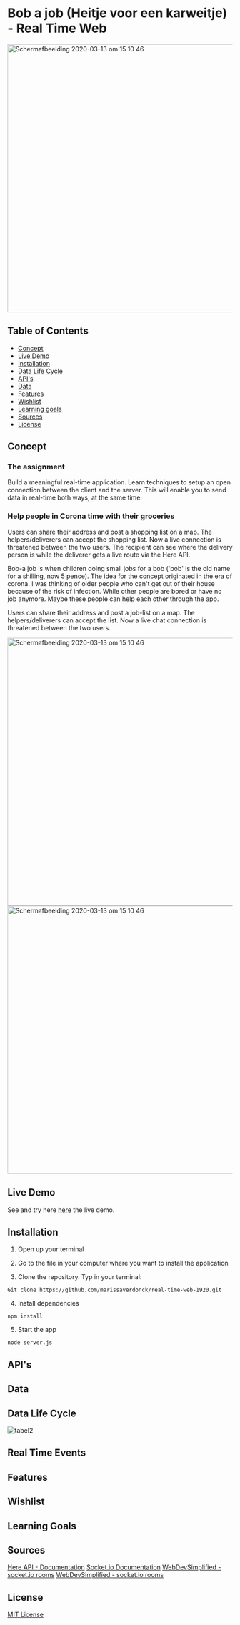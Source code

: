 # Bob a job (Heitje voor een karweitje) - Real Time Web 


<img width="600" alt="Schermafbeelding 2020-03-13 om 15 10 46" src="https://user-images.githubusercontent.com/43657951/81083399-d1b9ca80-8ef4-11ea-83f8-56855dd7a4b1.png">

## Table of Contents
* [Concept](#Concept)
* [Live Demo](#Live-Demo)
* [Installation](#Installation)
* [Data Life Cycle](#Data-Life-Cycle)
* [API's](#API's)
* [Data](#Data)
* [Features](#Features)
* [Wishlist](#Wishlist)
* [Learning goals](#Learning-goals)
* [Sources](#Sources)
* [License](#License)

## Concept

### The assignment

Build a meaningful real-time application. Learn techniques to setup an open connection between the client and the server. This will enable you to send data in real-time both ways, at the same time.

### Help people in Corona time with their groceries

Users can share their address and post a shopping list on a map. The helpers/deliverers can accept the shopping list. Now a live connection is threatened between the two users. The recipient can see where the delivery person is while the deliverer gets a live route via the Here API.



Bob-a job is when children doing small jobs for a bob ('bob' is the old name for a shilling, now 5 pence). The idea for the concept originated in the era of corona. I was thinking of older people who can't get out of their house because of the risk of infection. While other people are bored or have no job anymore. Maybe these people can help each other through the app. 

Users can share their address and post a job-list on a map. The helpers/deliverers can accept the list. Now a live chat connection is threatened between the two users.

<img width="600" alt="Schermafbeelding 2020-03-13 om 15 10 46" src="https://user-images.githubusercontent.com/43657951/81079720-2f97e380-8ef0-11ea-8554-94c1b1952cfb.png">
<img width="600" alt="Schermafbeelding 2020-03-13 om 15 10 46" src="https://user-images.githubusercontent.com/43657951/81079734-34f52e00-8ef0-11ea-9403-b4772d13f6b4.png">


## Live Demo
See and try here  [here](https://minorwebdev-realtimeweb.herokuapp.com/) the live demo.

## Installation
1. Open up your terminal

2. Go to the file in your computer where you want to install the application

3. Clone the repository. Typ in your terminal:
```
Git clone https://github.com/marissaverdonck/real-time-web-1920.git
```
4. Install dependencies

```
npm install
```

5. Start the app
```
node server.js
```




## API's

## Data

## Data Life Cycle

![tabel2](https://user-images.githubusercontent.com/43657951/79844820-7cda6800-83bc-11ea-905f-14e871bf9c2d.png)

## Real Time Events


## Features

## Wishlist

## Learning Goals

## Sources
[Here API - Documentation](https://developer.here.com/documentation)
[Socket.io Documentation](https://socket.io/docs/)
[WebDevSimplified - socket.io rooms](https://www.youtube.com/watch?v=UymGJnv-WsE&feature=youtu.be)
[WebDevSimplified - socket.io rooms](https://github.com/WebDevSimplified/Realtime-Chat-App-With-Rooms)


## License
[MIT License](https://github.com/marissaverdonck/real-time-web-1920/blob/master/license)
